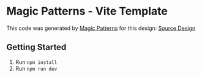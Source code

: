 # Magic Patterns - Vite Template

This code was generated by [Magic Patterns](https://magicpatterns.com) for this design: [Source Design](https://magicpatterns.com/c/e9vpmpxv11muys8vwoyrg9)

## Getting Started

1. Run `npm install`
2. Run `npm run dev`
